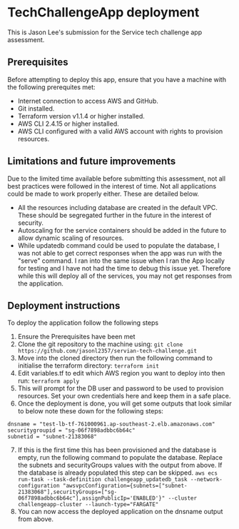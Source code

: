 # TechChallengeApp deployment

This is Jason Lee's submission for the Service tech challenge app assessment.

## Prerequisites

Before attempting to deploy this app, ensure that you have a machine with the following prerequites met:

- Internet connection to access AWS and GitHub.
- Git installed.
- Terraform version v1.1.4 or higher installed.
- AWS CLI 2.4.15 or higher installed.
- AWS CLI configured with a valid AWS account with rights to provision resources.

## Limitations and future improvements

Due to the limited time available before submitting this assessment, not all best practices were followed in the interest of time. Not all applications could be made to work properly either. These are detailed below.

- All the resources including database are created in the default VPC. These should be segregated further in the future in the interest of security.
- Autoscaling for the service containers should be added in the future to allow dynamic scaling of resources.
- While updatedb command could be used to populate the database, I was not able to get correct responses when the app was run with the "serve" command. I ran into the same issue when I ran the App locally for testing and I have not had the time to debug this issue yet. Therefore while this will deploy all of the services, you may not get responses from the application.

## Deployment instructions

To deploy the application follow the following steps

1. Ensure the Prerequisites have been met
2. Clone the git repository to the machine using:
`git clone https://github.com/jasonl2357/servian-tech-challenge.git`
3. Move into the cloned directory then run the following command to initialise the terraform directory:
`terraform init`
4. Edit variables.tf to edit which AWS region you want to deploy into then run:
`terraform apply`
5. This will prompt for the DB user and password to be used to provision resources. Set your own credentials here and keep them in a safe place.
6. Once the deployment is done, you will get some outputs that look similar to below note these down for the following steps:
```
dnsname = "test-lb-tf-761000961.ap-southeast-2.elb.amazonaws.com"
securitygroupid = "sg-06f7898adbbc6b64c"
subnetid = "subnet-21383068"
```
7. If this is the first time this has been provisioned and the database is empty, run the following command to populate the database. Replace the subnets and securityGroups values with the output from above. If the database is already populated this step can be skipped.
`aws ecs run-task --task-definition challengeapp_updatedb_task --network-configuration "awsvpcConfiguration={subnets=["subnet-21383068"],securityGroups=["sg-06f7898adbbc6b64c"],assignPublicIp='ENABLED'}" --cluster challengeapp-cluster --launch-type="FARGATE"`
8. You can now access the deployed application on the dnsname output from above.

